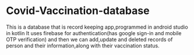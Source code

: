# Covid-Vaccination-database
This is a database that is record keeping app,programmed in android studio in kotlin
It uses firebase for authentication(has google sign-in and mobile OTP verification) and then we can add,update and deleted records of person and their information,along with their vaccination status.
